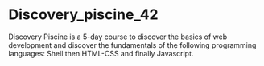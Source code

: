# Discovery_piscine_42
Discovery Piscine is a 5-day course to discover the basics of web development and discover the fundamentals of the following programming languages: Shell then HTML-CSS and finally Javascript.
